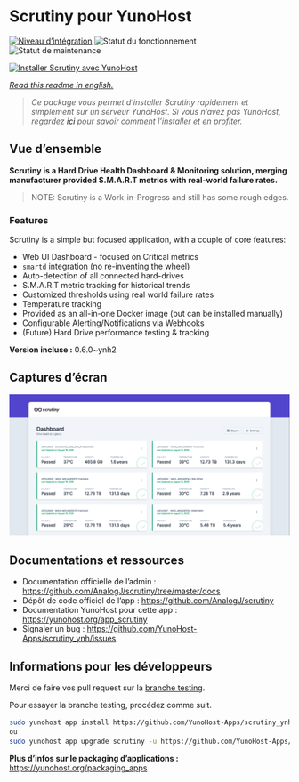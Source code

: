 <!--
N.B.: This README was automatically generated by https://github.com/YunoHost/apps/tree/master/tools/README-generator
It shall NOT be edited by hand.
-->

# Scrutiny pour YunoHost

[![Niveau d’intégration](https://dash.yunohost.org/integration/scrutiny.svg)](https://dash.yunohost.org/appci/app/scrutiny) ![Statut du fonctionnement](https://ci-apps.yunohost.org/ci/badges/scrutiny.status.svg) ![Statut de maintenance](https://ci-apps.yunohost.org/ci/badges/scrutiny.maintain.svg)

[![Installer Scrutiny avec YunoHost](https://install-app.yunohost.org/install-with-yunohost.svg)](https://install-app.yunohost.org/?app=scrutiny)

*[Read this readme in english.](./README.md)*

> *Ce package vous permet d’installer Scrutiny rapidement et simplement sur un serveur YunoHost.
Si vous n’avez pas YunoHost, regardez [ici](https://yunohost.org/#/install) pour savoir comment l’installer et en profiter.*

## Vue d’ensemble

**Scrutiny is a Hard Drive Health Dashboard & Monitoring solution, merging manufacturer provided S.M.A.R.T metrics with real-world failure rates.**

> NOTE: Scrutiny is a Work-in-Progress and still has some rough edges.

### Features

Scrutiny is a simple but focused application, with a couple of core features:

- Web UI Dashboard - focused on Critical metrics
- `smartd` integration (no re-inventing the wheel)
- Auto-detection of all connected hard-drives
- S.M.A.R.T metric tracking for historical trends
- Customized thresholds using real world failure rates
- Temperature tracking
- Provided as an all-in-one Docker image (but can be installed manually)
- Configurable Alerting/Notifications via Webhooks
- (Future) Hard Drive performance testing & tracking


**Version incluse :** 0.6.0~ynh2

## Captures d’écran

![Capture d’écran de Scrutiny](./doc/screenshots/dashboard.png)

## Documentations et ressources

* Documentation officielle de l’admin : <https://github.com/AnalogJ/scrutiny/tree/master/docs>
* Dépôt de code officiel de l’app : <https://github.com/AnalogJ/scrutiny>
* Documentation YunoHost pour cette app : <https://yunohost.org/app_scrutiny>
* Signaler un bug : <https://github.com/YunoHost-Apps/scrutiny_ynh/issues>

## Informations pour les développeurs

Merci de faire vos pull request sur la [branche testing](https://github.com/YunoHost-Apps/scrutiny_ynh/tree/testing).

Pour essayer la branche testing, procédez comme suit.

``` bash
sudo yunohost app install https://github.com/YunoHost-Apps/scrutiny_ynh/tree/testing --debug
ou
sudo yunohost app upgrade scrutiny -u https://github.com/YunoHost-Apps/scrutiny_ynh/tree/testing --debug
```

**Plus d’infos sur le packaging d’applications :** <https://yunohost.org/packaging_apps>